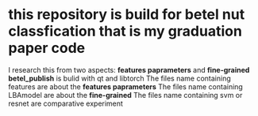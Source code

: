 # this repository is build for betel nut classfication that is my graduation paper code
I research this from two aspects: **features paprameters** and **fine-grained**
**betel_publish** is bulid with qt and libtorch
The files name containing features are about the **features paprameters**
The files name containing LBAmodel are about the **fine-grained**
The files name containing svm or resnet are comparative experiment
